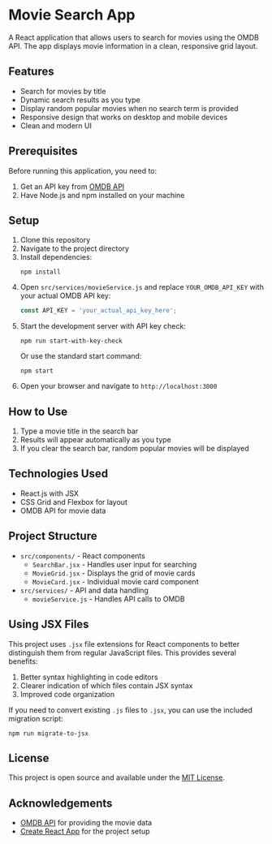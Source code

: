 # Movie Search App

A React application that allows users to search for movies using the OMDB API. The app displays movie information in a clean, responsive grid layout.

## Features

- Search for movies by title
- Dynamic search results as you type
- Display random popular movies when no search term is provided
- Responsive design that works on desktop and mobile devices
- Clean and modern UI

## Prerequisites

Before running this application, you need to:

1. Get an API key from [OMDB API](http://www.omdbapi.com/)
2. Have Node.js and npm installed on your machine

## Setup

1. Clone this repository
2. Navigate to the project directory
3. Install dependencies:
   ```
   npm install
   ```
4. Open `src/services/movieService.js` and replace `YOUR_OMDB_API_KEY` with your actual OMDB API key:
   ```javascript
   const API_KEY = 'your_actual_api_key_here';
   ```
5. Start the development server with API key check:
   ```
   npm run start-with-key-check
   ```
   Or use the standard start command:
   ```
   npm start
   ```
6. Open your browser and navigate to `http://localhost:3000`

## How to Use

1. Type a movie title in the search bar
2. Results will appear automatically as you type
3. If you clear the search bar, random popular movies will be displayed

## Technologies Used

- React.js with JSX
- CSS Grid and Flexbox for layout
- OMDB API for movie data

## Project Structure

- `src/components/` - React components
  - `SearchBar.jsx` - Handles user input for searching
  - `MovieGrid.jsx` - Displays the grid of movie cards
  - `MovieCard.jsx` - Individual movie card component
- `src/services/` - API and data handling
  - `movieService.js` - Handles API calls to OMDB

## Using JSX Files

This project uses `.jsx` file extensions for React components to better distinguish them from regular JavaScript files. This provides several benefits:

1. Better syntax highlighting in code editors
2. Clearer indication of which files contain JSX syntax
3. Improved code organization

If you need to convert existing `.js` files to `.jsx`, you can use the included migration script:

```
npm run migrate-to-jsx
```

## License

This project is open source and available under the [MIT License](LICENSE).

## Acknowledgements

- [OMDB API](http://www.omdbapi.com/) for providing the movie data
- [Create React App](https://create-react-app.dev/) for the project setup
